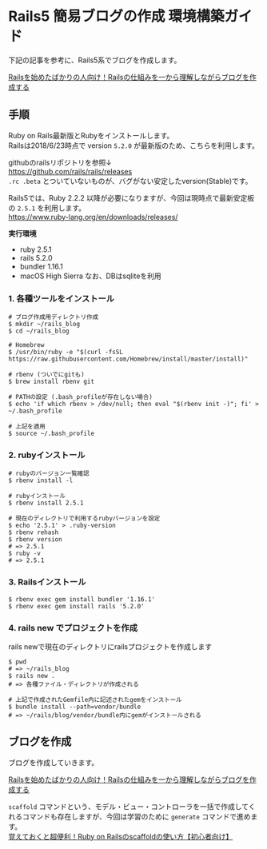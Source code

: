 # Rails5 簡易ブログの作成 環境構築ガイド

下記の記事を参考に、Rails5系でブログを作成します。

[Railsを始めたばかりの人向け！Railsの仕組みを一から理解しながらブログを作成する](http://ruby-rails.hatenadiary.com/entry/20140813/1407915718)

## 手順
Ruby on Rails最新版とRubyをインストールします。  
Railsは2018/6/23時点で version `5.2.0` が最新版のため、こちらを利用します。

githubのrailsリポジトリを参照↓  
https://github.com/rails/rails/releases  
`.rc .beta` とついていないものが、バグがない安定したversion(Stable)です。

Rails5では、Ruby 2.2.2 以降が必要になりますが、今回は現時点で最新安定板の `2.5.1` を利用します。  
https://www.ruby-lang.org/en/downloads/releases/

**実行環境**
- ruby 2.5.1
- rails 5.2.0
- bundler 1.16.1
- macOS High Sierra
なお、DBはsqliteを利用

### 1. 各種ツールをインストール

```
# ブログ作成用ディレクトリ作成
$ mkdir ~/rails_blog
$ cd ~/rails_blog

# Homebrew
$ /usr/bin/ruby -e "$(curl -fsSL https://raw.githubusercontent.com/Homebrew/install/master/install)"

# rbenv (ついでにgitも)
$ brew install rbenv git

# PATHの設定 (.bash_profileが存在しない場合)
$ echo 'if which rbenv > /dev/null; then eval "$(rbenv init -)"; fi' > ~/.bash_profile

# 上記を適用
$ source ~/.bash_profile
```

### 2. rubyインストール

```
# rubyのバージョン一覧確認
$ rbenv install -l

# rubyインストール
$ rbenv install 2.5.1

# 現在のディレクトリで利用するrubyバージョンを設定
$ echo '2.5.1' > .ruby-version
$ rbenv rehash
$ rbenv version
# => 2.5.1
$ ruby -v
# => 2.5.1
```

### 3. Railsインストール

```
$ rbenv exec gem install bundler '1.16.1'
$ rbenv exec gem install rails '5.2.0'
```

### 4. rails new でプロジェクトを作成

rails newで現在のディレクトリにrailsプロジェクトを作成します

```
$ pwd
# => ~/rails_blog
$ rails new .
# => 各種ファイル・ディレクトリが作成される

# 上記で作成されたGemfile内に記述されたgemをインストール
$ bundle install --path=vendor/bundle
# => ~/rails/blog/vendor/bundle内にgemがインストールされる
```

## ブログを作成

ブログを作成していきます。

[Railsを始めたばかりの人向け！Railsの仕組みを一から理解しながらブログを作成する](http://ruby-rails.hatenadiary.com/entry/20140813/1407915718)

`scaffold` コマンドという、モデル・ビュー・コントローラを一括で作成してくれるコマンドも存在しますが、今回は学習のために `generate` コマンドで進めます。  
[覚えておくと超便利！Ruby on Railsのscaffoldの使い方【初心者向け】](https://techacademy.jp/magazine/7204)

